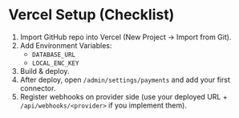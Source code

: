 # Vercel Setup (Checklist)

1) Import GitHub repo into Vercel (New Project → Import from Git).
2) Add Environment Variables:
   - `DATABASE_URL`
   - `LOCAL_ENC_KEY`
3) Build & deploy.
4) After deploy, open `/admin/settings/payments` and add your first connector.
5) Register webhooks on provider side (use your deployed URL + `/api/webhooks/<provider>` if you implement them).
